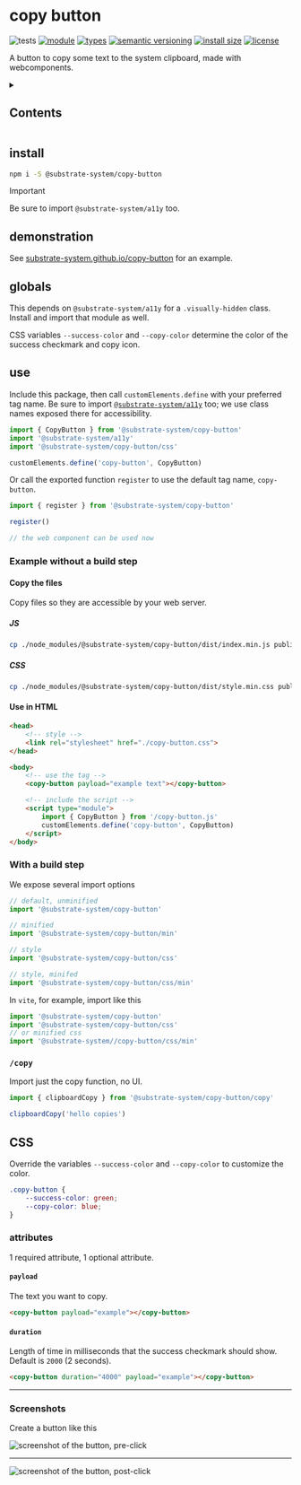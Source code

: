 # copy button
![tests](https://github.com/substrate-system/copy-button/actions/workflows/nodejs.yml/badge.svg)
[![module](https://img.shields.io/badge/module-ESM-blue?style=flat-square)](README.md)
[![types](https://img.shields.io/npm/types/@substrate-system/copy-button?style=flat-square)](./dist/index.d.ts)
[![semantic versioning](https://img.shields.io/badge/semver-2.0.0-blue?logo=semver&style=flat-square)](https://semver.org/)
[![install size](https://flat.badgen.net/packagephobia/install/@substrate-system/copy-button?cache-control=no-cache)](https://packagephobia.com/result?p=@substrate-system/copy-button)
[![license](https://img.shields.io/badge/license-Polyform_Non_Commercial-26bc71?style=flat-square)](LICENSE)


A button to copy some text to the system clipboard, made with webcomponents.

<details><summary><h2>Contents</h2></summary>

<!-- toc -->

- [install](#install)
- [demonstration](#demonstration)
- [globals](#globals)
- [use](#use)
  * [Example without a build step](#example-without-a-build-step)
  * [With a build step](#with-a-build-step)
  * [`/copy`](#copy)
- [CSS](#css-1)
  * [attributes](#attributes)
  * [Screenshots](#screenshots)

<!-- tocstop -->

</details>


## install
```sh
npm i -S @substrate-system/copy-button
```

> [!IMPORTANT]  
> Be sure to import `@substrate-system/a11y` too.

## demonstration

See [substrate-system.github.io/copy-button](https://substrate-system.github.io/copy-button/) for an example.


## globals
This depends on `@substrate-system/a11y` for a `.visually-hidden` class. Install
and import that module as well.

CSS variables `--success-color` and `--copy-color` determine the color of the
success checkmark and copy icon.

## use
Include this package, then call `customElements.define` with your preferred tag
name. Be sure to import [`@substrate-system/a11y`](https://github.com/substrate-system/a11y) 
too; we use class names exposed there for accessibility.

```js
import { CopyButton } from '@substrate-system/copy-button'
import '@substrate-system/a11y'
import '@substrate-system/copy-button/css'

customElements.define('copy-button', CopyButton)
```

Or call the exported function `register` to use the default tag name, `copy-button`.

```js
import { register } from '@substrate-system/copy-button'

register()

// the web component can be used now
```

### Example without a build step

#### Copy the files
Copy files so they are accessible by your web server.

##### JS
```sh
cp ./node_modules/@substrate-system/copy-button/dist/index.min.js public/copy-button.js
```

##### CSS
```sh
cp ./node_modules/@substrate-system/copy-button/dist/style.min.css public/copy-button.css
```

#### Use in HTML
```html
<head>
    <!-- style -->
    <link rel="stylesheet" href="./copy-button.css">
</head>

<body>
    <!-- use the tag -->
    <copy-button payload="example text"></copy-button>

    <!-- include the script -->
    <script type="module">
        import { CopyButton } from '/copy-button.js'
        customElements.define('copy-button', CopyButton)
    </script>
</body>
```

### With a build step
We expose several import options

```js
// default, unminified
import '@substrate-system/copy-button'

// minified
import '@substrate-system/copy-button/min'

// style
import '@substrate-system/copy-button/css'

// style, minifed
import '@substrate-system/copy-button/css/min'
```

In `vite`, for example, import like this

```js
import '@substrate-system/copy-button'
import '@substrate-system/copy-button/css'
// or minified css
import '@substrate-system//copy-button/css/min'
```

### `/copy`

Import just the copy function, no UI.

```js
import { clipboardCopy } from '@substrate-system/copy-button/copy'

clipboardCopy('hello copies')
```

## CSS
Override the variables `--success-color` and `--copy-color` to customize the color.

```css
.copy-button {
    --success-color: green;
    --copy-color: blue;
}
```

### attributes
1 required attribute, 1 optional attribute.

#### `payload`
The text you want to copy.

```html
<copy-button payload="example"></copy-button>
```

#### `duration`
Length of time in milliseconds that the success checkmark should show.
Default is `2000` (2 seconds).

```html
<copy-button duration="4000" payload="example"></copy-button>
```


--------------------------------------------------------

### Screenshots

Create a button like this

![screenshot of the button, pre-click](image.png)

-------

![screenshot of the button, post-click](image-1.png)
